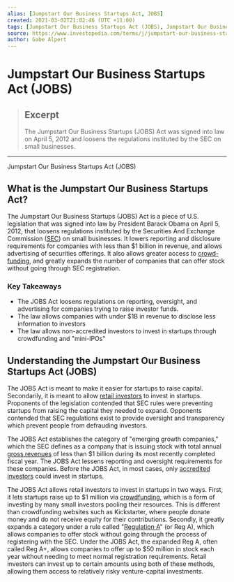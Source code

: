 ```yaml
---
alias: [Jumpstart Our Business Startups Act, JOBS]
created: 2021-03-02T21:02:46 (UTC +11:00)
tags: [Jumpstart Our Business Startups Act (JOBS), Jumpstart Our Business Startups Act (JOBS)]
source: https://www.investopedia.com/terms/j/jumpstart-our-business-startups-act-jobs.asp
author: Gabe Alpert
---
```


# Jumpstart Our Business Startups Act (JOBS)

> ## Excerpt
> The Jumpstart Our Business Startups (JOBS) Act was signed into law on April 5, 2012 and loosens the regulations instituted by the SEC on small businesses.

---

Jumpstart Our Business Startups Act (JOBS)
## What is the Jumpstart Our Business Startups Act?

The Jumpstart Our Business Startups (JOBS) Act is a piece of U.S. legislation that was signed into law by President Barack Obama on April 5, 2012, that loosens regulations instituted by the Securities And Exchange Commission ([SEC](https://www.investopedia.com/terms/s/sec.asp)) on small businesses. It lowers reporting and disclosure requirements for companies with less than $1 billion in revenue, and allows advertising of securities offerings. It also allows greater access to [crowd-funding](https://www.investopedia.com/terms/c/crowdfunding.asp), and greatly expands the number of companies that can offer stock without going through SEC registration.

### Key Takeaways

-   The JOBS Act loosens regulations on reporting, oversight, and advertising for companies trying to raise investor funds.
-   The law allows companies with under $1B in revenue to disclose less information to investors
-   The law allows non-accredited investors to invest in startups through crowdfunding and "mini-IPOs"

## Understanding the Jumpstart Our Business Startups Act (JOBS)

The JOBS Act is meant to make it easier for startups to raise capital. Secondarily, it is meant to allow [retail investors](https://www.investopedia.com/terms/r/retailinvestor.asp) to invest in startups. Proponents of the legislation contended that SEC rules were preventing startups from raising the capital they needed to expand. Opponents contended that SEC regulations exist to provide oversight and transparency which prevent people from defrauding investors.

The JOBS Act establishes the category of "emerging growth companies," which the SEC defines as a company that is issuing stock with total annual [gross revenues](https://www.investopedia.com/terms/g/grosssales.asp) of less than $1 billion during its most recently completed fiscal year. The JOBS Act lessens reporting and oversight requirements for these companies. Before the JOBS Act, in most cases, only [accredited investors](https://www.investopedia.com/terms/a/accreditedinvestor.asp) could invest in startups.

The JOBS Act allows retail investors to invest in startups in two ways. First, it lets startups raise up to $1 million via [crowdfunding](https://www.investopedia.com/terms/c/crowdfunding.asp), which is a form of investing by many small investors pooling their resources. This is different than crowdfunding websites such as Kickstarter, where people donate money and do not receive equity for their contributions. Secondly, it greatly expands a category under a rule called "[Regulation A](https://www.investopedia.com/terms/r/regulationa.asp)" (or Reg A), which allows companies to offer stock without going through the process of registering with the SEC. Under the JOBS Act, the expanded Reg A, often called Reg A+, allows companies to offer up to $50 million in stock each year without needing to meet normal registration requirements. Retail investors can invest up to certain amounts using both of these methods, allowing them access to relatively risky venture-capital investments.
